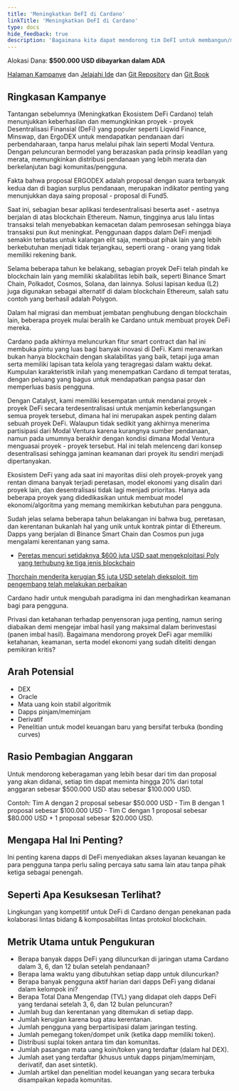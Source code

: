 ```yaml
---
title: 'Meningkatkan DeFI di Cardano'
linkTitle: 'Meningkatkan DeFI di Cardano'
type: docs
hide_feedback: true
description: 'Bagaimana kita dapat mendorong tim DeFI untuk membangun/mengembangkan solusi keuangan terbuka di Cardano dalam 6 bulan ke depan?'
---
```


Alokasi Dana: **$500.000 USD dibayarkan dalam ADA**

[Halaman Kampanye](https://cardano.ideascale.com/a/campaign-home/26233) dan [Jelajahi Ide](https://cardano.ideascale.com/a/ideas/top/campaign-filter/byids/campaigns/26233/stage/unspecified) dan [Git Repository](https://github.com/Catalyst-Challenges/F7-Boosting-Cardanos-DeFi) dan [Git Book](https://quality-assurance-dao.gitbook.io/catalyst-fund-7-challenges/fund-7/boosting-cardanos-defi)

## Ringkasan Kampanye

Tantangan sebelumnya (Meningkatkan Ekosistem DeFi Cardano) telah menunjukkan keberhasilan dan memungkinkan proyek - proyek Desentralisasi Finansial (DeFi) yang populer seperti Liqwid Finance, Minswap, dan ErgoDEX untuk mendapatkan pendanaan dari perbendaharaan, tanpa harus melalui pihak lain seperti Modal Ventura. Dengan peluncuran bermodel yang berazaskan pada prinsip keadilan yang merata, memungkinkan distribusi pendanaan yang lebih merata dan berkelanjutan bagi komunitas/pengguna.

Fakta bahwa proposal ERGODEX adalah proposal dengan suara terbanyak kedua dan di bagian surplus pendanaan, merupakan indikator penting yang menunjukkan daya saing proposal - proposal di Fund5.

Saat ini, sebagian besar aplikasi terdesentralisasi beserta aset - asetnya berjalan di atas blockchain Ethereum. Namun, tingginya arus lalu lintas transaksi telah menyebabkan kemacetan dalam pemrosesan sehingga biaya transaksi pun ikut meningkat. Penggunaan dapps dalam DeFi menjadi semakin terbatas untuk kalangan elit saja, membuat pihak lain yang lebih berkebutuhan menjadi tidak terjangkau, seperti orang - orang yang tidak memiliki rekening bank.

Selama beberapa tahun ke belakang, sebagian proyek DeFi telah pindah ke blockchain lain yang memiliki skalabilitas lebih baik, seperti Binance Smart Chain, Polkadot, Cosmos, Solana, dan lainnya. Solusi lapisan kedua (L2) juga digunakan sebagai alternatif di dalam blockchain Ethereum, salah satu contoh yang berhasil adalah Polygon.

Dalam hal migrasi dan membuat jembatan penghubung dengan blockchain lain, beberapa proyek mulai beralih ke Cardano untuk membuat proyek DeFi mereka.

Cardano pada akhirnya meluncurkan fitur smart contract dan hal ini membuka pintu yang luas bagi banyak inovasi di DeFi. Kami menawarkan bukan hanya blockchain dengan skalabilitas yang baik, tetapi juga aman serta memiliki lapisan tata kelola yang teragregasi dalam waktu dekat. Kumpulan karakteristik inilah yang menempatkan Cardano di tempat teratas, dengan peluang yang bagus untuk mendapatkan pangsa pasar dan memperluas basis pengguna.

Dengan Catalyst, kami memiliki kesempatan untuk mendanai proyek - proyek DeFi secara terdesentralisasi untuk menjamin keberlangsungan semua proyek tersebut, dimana hal ini merupakan aspek penting dalam sebuah proyek DeFi. Walaupun tidak sedikit yang akhirnya menerima partisipasi dari Modal Ventura karena kurangnya sumber pendanaan, namun pada umumnya berakhir dengan kondisi dimana Modal Ventura menguasai proyek - proyek tersebut. Hal ini telah melenceng dari konsep desentralisasi sehingga jaminan keamanan dari proyek itu sendiri menjadi dipertanyakan.

Ekosistem DeFi yang ada saat ini mayoritas diisi oleh proyek-proyek yang rentan dimana banyak terjadi peretasan, model ekonomi yang disalin dari proyek lain, dan desentralisasi tidak lagi menjadi prioritas. Hanya ada beberapa proyek yang didedikasikan untuk membuat model ekonomi/algoritma yang memang memikirkan kebutuhan para pengguna.

Sudah jelas selama beberapa tahun belakangan ini bahwa bug, peretasan, dan kerentanan bukanlah hal yang unik untuk kontrak pintar di Ethereum. Dapps yang berjalan di Binance Smart Chain dan Cosmos pun juga mengalami kerentanan yang sama.

- [Peretas mencuri setidaknya $600 juta USD saat mengekploitasi Poly yang terhubung ke tiga jenis blockchain](https://cointelegraph.com/news/hackers-stole-at-least-600m-in-poly-exploit-across-three-chains)

[Thorchain menderita kerugian $5 juta USD setelah dieksploit, tim pengembang telah melakukan perbaikan](https://www.theblockcrypto.com/post/111660/thorchain-suffers-5-million-exploit-developers-have-put-out-a-fix)

Cardano hadir untuk mengubah paradigma ini dan menghadirkan keamanan bagi para pengguna.

Privasi dan ketahanan terhadap penyensoran juga penting, namun sering diabaikan demi mengejar imbal hasil yang maksimal dalam berinvestasi (panen imbal hasil). Bagaimana mendorong proyek DeFi agar memiliki ketahanan, keamanan, serta model ekonomi yang sudah diteliti dengan pemikiran kritis?

## Arah Potensial

- DEX
- Oracle
- Mata uang koin stabil algoritmik
- Dapps pinjam/meminjam
- Derivatif
- Penelitian untuk model keuangan baru yang bersifat terbuka (bonding curves)

## Rasio Pembagian Anggaran

Untuk mendorong keberagaman yang lebih besar dari tim dan proposal yang akan didanai, setiap tim dapat meminta hingga 20% dari total anggaran sebesar $500.000 USD atau sebesar $100.000 USD.

Contoh: Tim A dengan 2 proposal sebesar $50.000 USD - Tim B dengan 1 proposal sebesar $100.000 USD - Tim C dengan 1 proposal sebesar $80.000 USD + 1 proposal sebesar $20.000 USD.

## Mengapa Hal Ini Penting?

Ini penting karena dapps di DeFi menyediakan akses layanan keuangan ke para pengguna tanpa perlu saling percaya satu sama lain atau tanpa pihak ketiga sebagai penengah.

## Seperti Apa Kesuksesan Terlihat?

Lingkungan yang kompetitif untuk DeFi di Cardano dengan penekanan pada kolaborasi lintas bidang &amp; komposabilitas lintas protokol blockchain.

## Metrik Utama untuk Pengukuran

- Berapa banyak dapps DeFi yang diluncurkan di jaringan utama Cardano dalam 3, 6, dan 12 bulan setelah pendanaan?
- Berapa lama waktu yang dibutuhkan setiap dapp untuk diluncurkan?
- Berapa banyak pengguna aktif harian dari dapps DeFi yang didanai dalam kelompok ini?
- Berapa Total Dana Mengendap (TVL) yang didapat oleh dapps DeFi yang terdanai setelah 3, 6, dan 12 bulan peluncuran?
- Jumlah bug dan kerentanan yang ditemukan di setiap dapp.
- Jumlah kerugian karena bug atau kerentanan.
- Jumlah pengguna yang berpartisipasi dalam jaringan testing.
- Jumlah pemegang token/dompet unik (ketika dapp memiliki token).
- Distribusi suplai token antara tim dan komunitas.
- Jumlah pasangan mata uang koin/token yang terdaftar (dalam hal DEX).
- Jumlah aset yang terdaftar (khusus untuk dapps pinjam/meminjam, derivatif, dan aset sintetik).
- Jumlah artikel dan penelitian model keuangan yang secara terbuka disampaikan kepada komunitas.
